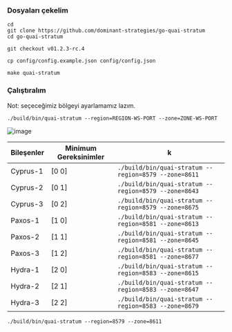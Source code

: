 


### Dosyaları çekelim
```
cd
git clone https://github.com/dominant-strategies/go-quai-stratum
cd go-quai-stratum
```
```
git checkout v01.2.3-rc.4
```
```
cp config/config.example.json config/config.json
```
```
make quai-stratum
```
### Çalıştıralım
Not: seçeceğimiz bölgeyi ayarlamamız lazım.
```
./build/bin/quai-stratum --region=REGION-WS-PORT --zone=ZONE-WS-PORT
```

![image](https://github.com/molla202/Quai/assets/91562185/c7ec2397-ce06-45a8-9c1a-e089b0846993)

| Bileşenler | Minimum Gereksinimler |  k |
| ------------ | ------------ | ------------ |
| Cyprus-1 | [0 0]	| `./build/bin/quai-stratum --region=8579 --zone=8611` |
| Cyprus-2 | [0 1]	| `./build/bin/quai-stratum --region=8579 --zone=8643` |
| Cyprus-3 | [0 2]	| `./build/bin/quai-stratum --region=8579 --zone=8675` |
| Paxos-1 | [1 0]	| `./build/bin/quai-stratum --region=8581 --zone=8613` |
| Paxos-2 | [1 1]	| `./build/bin/quai-stratum --region=8581 --zone=8645` |
| Paxos-3 | [1 2]	| `./build/bin/quai-stratum --region=8581 --zone=8677` |
| Hydra-1 | [2 0]	| `./build/bin/quai-stratum --region=8583 --zone=8615` |
| Hydra-2 | [2 1]	| `./build/bin/quai-stratum --region=8583 --zone=8647` |
| Hydra-3 | [2 2]	| `./build/bin/quai-stratum --region=8583 --zone=8679` |





```./build/bin/quai-stratum --region=8579 --zone=8611```
